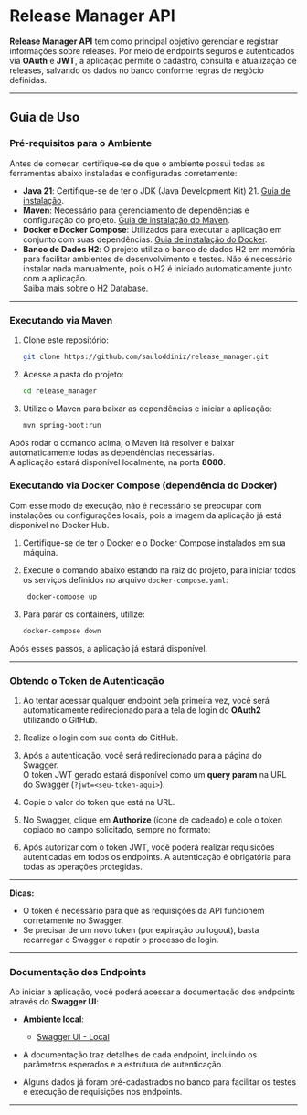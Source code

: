 # Release Manager API

**Release Manager API** tem como principal objetivo gerenciar e registrar informações sobre releases. Por meio de endpoints seguros e autenticados via **OAuth** e **JWT**, a aplicação permite o cadastro, consulta e atualização de releases, salvando os dados no banco conforme regras de negócio definidas.

---

## Guia de Uso

### Pré-requisitos para o Ambiente

Antes de começar, certifique-se de que o ambiente possui todas as ferramentas abaixo instaladas e configuradas corretamente:

- **Java 21**: Certifique-se de ter o JDK (Java Development Kit) 21. <a href="https://openjdk.org/install/" target="_blank">Guia de instalação</a>.
- **Maven**: Necessário para gerenciamento de dependências e configuração do projeto. <a href="https://maven.apache.org/install.html" target="_blank">Guia de instalação do Maven</a>.
- **Docker e Docker Compose**: Utilizados para executar a aplicação em conjunto com suas dependências. <a href="https://docs.docker.com/get-docker/" target="_blank">Guia de instalação do Docker</a>.
- **Banco de Dados H2**: O projeto utiliza o banco de dados H2 em memória para facilitar ambientes de desenvolvimento e testes. Não é necessário instalar nada manualmente, pois o H2 é iniciado automaticamente junto com a aplicação.  
  <a href="https://www.h2database.com/html/main.html" target="_blank">Saiba mais sobre o H2 Database</a>.
---

### Executando via Maven

1. Clone este repositório:
   ```bash
   git clone https://github.com/sauloddiniz/release_manager.git
   ```

2. Acesse a pasta do projeto:
   ```bash
   cd release_manager
   ```

3. Utilize o Maven para baixar as dependências e iniciar a aplicação:
   ```bash
   mvn spring-boot:run
   ```

Após rodar o comando acima, o Maven irá resolver e baixar automaticamente todas as dependências necessárias.  
A aplicação estará disponível localmente, na porta **8080**.


### Executando via Docker Compose (dependência do Docker)

Com esse modo de execução, não é necessário se preocupar com instalações ou configurações locais, pois a imagem da aplicação já está disponível no Docker Hub.

1. Certifique-se de ter o Docker e o Docker Compose instalados em sua máquina.

2. Execute o comando abaixo estando na raiz do projeto, para iniciar todos os serviços definidos no arquivo `docker-compose.yaml`:
   ```bash
    docker-compose up
    ```

3. Para parar os containers, utilize:
   ```bash
   docker-compose down
   ```

Após esses passos, a aplicação já estará disponível.

---

### Obtendo o Token de Autenticação

1. Ao tentar acessar qualquer endpoint pela primeira vez, você será automaticamente redirecionado para a tela de login do **OAuth2** utilizando o GitHub.

2. Realize o login com sua conta do GitHub.

3. Após a autenticação, você será redirecionado para a página do Swagger.  
   O token JWT gerado estará disponível como um **query param** na URL do Swagger (`?jwt=<seu-token-aqui>`).

4. Copie o valor do token que está na URL.

5. No Swagger, clique em **Authorize** (ícone de cadeado) e cole o token copiado no campo solicitado, sempre no formato:

6. Após autorizar com o token JWT, você poderá realizar requisições autenticadas em todos os endpoints. A autenticação é obrigatória para todas as operações protegidas.

---

**Dicas:**
- O token é necessário para que as requisições da API funcionem corretamente no Swagger.
- Se precisar de um novo token (por expiração ou logout), basta recarregar o Swagger e repetir o processo de login.

---


### Documentação dos Endpoints

Ao iniciar a aplicação, você poderá acessar a documentação dos endpoints através do **Swagger UI**:

- **Ambiente local**:
    - <a href="http://localhost:8080/release-manager/swagger-ui/index.html" target="_blank">Swagger UI - Local</a>


- A documentação traz detalhes de cada endpoint, incluindo os parâmetros esperados e a estrutura de autenticação.


- Alguns dados já foram pré-cadastrados no banco para facilitar os testes e execução de requisições nos endpoints.
---